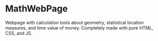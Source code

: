# MathWebPage
Webpage with calculation tools about geometry, statistical location measures, and time value of money. Completely made with pure HTML, CSS, and JS.

